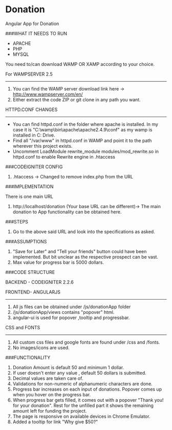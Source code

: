 # Donation
Angular App for Donation

###WHAT IT NEEDS TO RUN

* APACHE
* PHP
* MYSQL

You need to/can download WAMP OR XAMP according to your choice.

For WAMPSERVER 2.5
****
1. You can find the WAMP server download link here -> http://www.wampserver.com/en/ 
2. Either extract the code ZIP or git clone in any path you want.

HTTPD.CONF CHANGES
****

* You can find httpd.conf in the folder where apache is installed. In my case it is "C:\wamp\bin\apache\apache2.4.9\conf\" as my wamp is installed in C: Drive.
* Find all "/var/www" in httpd.conf in WAMP and point it to the path wherever this project exists. 
* Uncomment LoadModule rewrite_module modules/mod_rewrite.so in httpd.conf to enable Rewrite engine in .htaccess


###CODEIGNITER CONFIG

1. .htaccess -> Changed to remove index.php from the URL

###IMPLEMENTATION

There is one main URL

1. http://localhost/donation (Your base URL can be different)-> The main donation to App functionality can be obtained here.


###STEPS

1. Go to the above said URL and look into the specifications as asked.

###ASSUMPTIONS

1. "Save for Later" and "Tell your friends" button could have been implemented. But bit unclear as the respective prospect can be vast.
2. Max value for progress bar is 5000 dollars.

###CODE STRUCTURE

BACKEND - CODEIGNITER 2.2.6

FRONTEND- ANGULARJS
****

1. All js files can be obtained under /js/donationApp folder
2. /js/donationApp/views contains "popover" html.
3. angular-ui is used for popover ,tooltip and progressbar.

CSS and FONTS
****

1. All custom css files and google fonts are found under /css and /fonts.
2. No images/icons are used.

###FUNCTIONALITY

1. Donation Amount is default 50 and minimum 1 dollar.
2. If user doesn't enter any value , default 50 dollars is submitted.
3. Decimal values are taken care of.
4. Validations for non-numeric of alphanumeric characters are done.
5. Progress bar increases on each input of donations. Popover comes up when you hover on the progress bar.
6. When progress bar gets filled, it comes out with a popover "Thank you! for your donation". Rest for the unfilled part it shows the remaining amount left for funding the project.
7. The page is responsive on available devices in Chrome Emulator.
8. Added a tooltip for link "Why give $50?"



